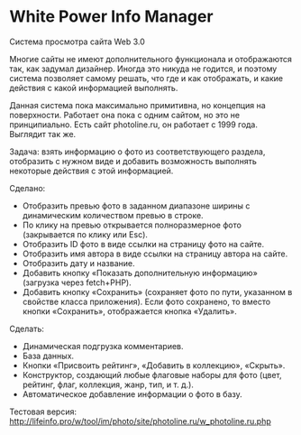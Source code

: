 # White Power Info Manager
Система просмотра сайта Web 3.0

Многие сайты не имеют дополнительного функционала и отображаются так, как задумал дизайнер.
Иногда это никуда не годится, и поэтому система позволяет самому решать, что где и как отображать, и какие действия с какой информацией выполнять.

Данная система пока максимально примитивна, но концепция на поверхности.
Работает она пока с одним сайтом, но это не принципиально.
Есть сайт photoline.ru, он работает с 1999 года. Выглядит так же.

Задача: взять информацию о фото из соответствующего раздела, отобразить с нужном виде и добавить возможность выполнять некоторые действия с этой информацией.

Сделано:
- Отобразить превью фото в заданном диапазоне ширины с динамическим количеством превью в строке.
- По клику на превью открывается полноразмерное фото (закрывается по клику или Esc).
- Отобразить ID фото в виде ссылки на страницу фото на сайте.
- Отобразить имя автора в виде ссылки на страницу автора на сайте.
- Отобразить дату и название.
- Добавить кнопку «Показать дополнительную информацию» (загрузка через fetch+PHP).
- Добавить кнопку «Сохранить» (сохраняет фото по пути, указанном в свойстве класса приложения).
  Если фото сохранено, то вместо кнопки «Cохранить», отображается кнопка «Удалить».

Сделать:
- Динамическая подгрузка комментариев.
- База данных.
- Кнопки «Присвоить рейтинг», «Добавить в коллекцию», «Скрыть».
- Конструктор, создающий любые флаговые наборы для фото (цвет, рейтинг, флаг, коллекция, жанр, тип, и т. д.).
- Автоматическое добавление информации о фото в базу.


Тестовая версия: http://lifeinfo.pro/w/tool/im/photo/site/photoline.ru/w_photoline.ru.php
